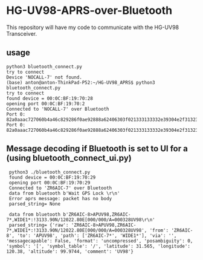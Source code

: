 # HG-UV98-APRS-over-Bluetooth
This repository will have my code to communicate with the HG-UV98 Transceiver.
## usage
    python3 bluetooth_connect.py
    try to connect
    Device 'NOCALL-7' not found.
    (base) anton@anton-ThinkPad-P52:~/HG-UV98_APRS$ python3 bluetooth_connect.py 
    try to connect
    found device = 00:0C:BF:19:70:28
    opening port 00:0C:BF:19:70:2
    Connected to 'NOCALL-7' over Bluetooth
    Port 0: 82a0aaac727060b4a46c829286f0ae92888a62406303f021333133332e39304e2f31323032322e3830455b3030302f3030302f413d30303033323855563938
    Port 0: 82a0aaac727060b4a46c829286f0ae92888a62406303f021333133332e39304e2f31323032322e3830455b3030302f3030302f413d30303033323855563938c0

## Message decoding if Bluetooth is set to UI for a (using bluetooth_connect_ui.py)
     python3 ./bluetooth_connect.py
     found device = 00:0C:BF:19:70:29
     opening port 00:0C:BF:19:70:29
     Connected to 'ZR6AIC-7' over Bluetooth
     data from bluetooth b'Wait GPS Lock \r\n'
     Error aprs message: packet has no body
     parsed_string= None

     data from bluetooth b'ZR6AIC-8>APUV98,ZR6AIC-7*,WIDE1*:!3133.90N/12022.80E[000/000/A=000328UV98\r\n'
     parsed_string= {'raw': 'ZR6AIC-8>APUV98,ZR6AIC-7*,WIDE1*:!3133.90N/12022.80E[000/000/A=000328UV98', 'from': 'ZR6AIC-8', 'to': 'APUV98', 'path': ['ZR6AIC-7*', 'WIDE1*'], 'via': '', 'messagecapable': False, 'format': 'uncompressed', 'posambiguity': 0, 'symbol': '[', 'symbol_table': '/', 'latitude': 31.565, 'longitude': 120.38, 'altitude': 99.9744, 'comment': 'UV98'}
